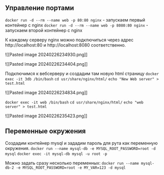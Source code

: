 ## Управление портами

`docker run -d --rm --name web -p 80:80 nginx` - запускаем первый контейнер с nginx
`docker run -d --rm --name web -p 8080:80 nginx` - запускаем второй контейнер с nginx

К каждому серверу nginx можно подключиться через адрес http://localhost:80 и http://localhost:8080 соответственно.

![[Pasted image 20240226234930.png]]

![[Pasted image 20240226234404.png]]

Подключимся к вебсерверу и создадим там новую html страницу
`docker exec -it 3db /bin/bash` 
`cd usr/share/nginx/html/`
`echo "New Web server" > test.html`

![[Pasted image 20240226234834.png]]

`docker exec -it web /bin/bash`
`cd usr/share/nginx/html/`
`echo "web server" > test.html`

![[Pasted image 20240226235423.png]]

## Переменные окружения
Создадим контейнер mysql и зададим пароль для рута как переменную окружения.
`docker run --name mysql-db -e MYSQL_ROOT_PASSWORD=root -d mysql`
`docker exec -it mysql-db mysql -u root -p`

Можно задать сразу несколько переменных:
`docker run --name mysql-db-2 -e MYSQL_ROOT_PASSWORD=root -e MY_VAR=123 -d mysql`
